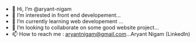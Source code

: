 - 👋 Hi, I’m @aryant-nigam
- 👀 I’m interested in front end developement...
- 🌱 I’m currently learning web developement ...
- 💞️ I’m looking to collaborate on some good website project...
- 📫 How to reach me : aryantnigam@gmail.com...Aryant Nigam (LinkedIn)

<!---
aryant-nigam/aryant-nigam is a ✨ special ✨ repository because its `README.md` (this file) appears on your GitHub profile.
You can click the Preview link to take a look at your changes.
--->
